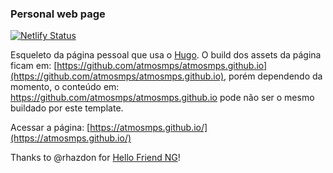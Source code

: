 ### Personal web page

[![Netlify Status](https://api.netlify.com/api/v1/badges/adc22234-1c95-4f0a-9c3b-7c789eda1721/deploy-status)](https://app.netlify.com/sites/atmosmps/deploys)

Esqueleto da página pessoal que usa o [Hugo](https://gohugo.io/). O build dos assets da página ficam em: [https://github.com/atmosmps/atmosmps.github.io](https://github.com/atmosmps/atmosmps.github.io), porém dependendo da momento, o conteúdo em: https://github.com/atmosmps/atmosmps.github.io pode não ser o mesmo buildado por este template.

Acessar a página: [https://atmosmps.github.io/](https://atmosmps.github.io/)

Thanks to @rhazdon for [Hello Friend NG](https://github.com/rhazdon/hugo-theme-hello-friend-ng)!
